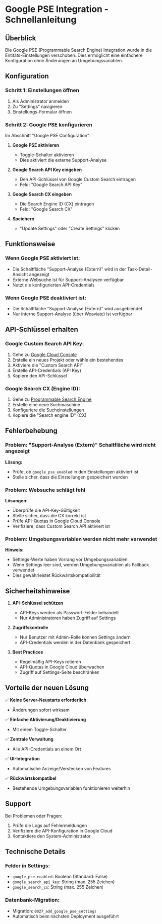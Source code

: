 # Google PSE Integration - Schnellanleitung

## Überblick
Die Google PSE (Programmable Search Engine) Integration wurde in die Entitäts-Einstellungen verschoben. Dies ermöglicht eine einfachere Konfiguration ohne Änderungen an Umgebungsvariablen.

## Konfiguration

### Schritt 1: Einstellungen öffnen
1. Als Administrator anmelden
2. Zu "Settings" navigieren
3. Einstellungs-Formular öffnen

### Schritt 2: Google PSE konfigurieren
Im Abschnitt "Google PSE Configuration":

1. **Google PSE aktivieren**
   - Toggle-Schalter aktivieren
   - Dies aktiviert die externe Support-Analyse

2. **Google Search API Key eingeben**
   - Den API-Schlüssel von Google Custom Search eintragen
   - Feld: "Google Search API Key"

3. **Google Search CX eingeben**
   - Die Search Engine ID (CX) eintragen
   - Feld: "Google Search CX"

4. **Speichern**
   - "Update Settings" oder "Create Settings" klicken

## Funktionsweise

### Wenn Google PSE aktiviert ist:
- Die Schaltfläche "Support-Analyse (Extern)" wird in der Task-Detail-Ansicht angezeigt
- Externe Websuche ist für Support-Analysen verfügbar
- Nutzt die konfigurierten API-Credentials

### Wenn Google PSE deaktiviert ist:
- Die Schaltfläche "Support-Analyse (Extern)" wird ausgeblendet
- Nur interne Support-Analyse (über Weaviate) ist verfügbar

## API-Schlüssel erhalten

### Google Custom Search API Key:
1. Gehe zu [Google Cloud Console](https://console.cloud.google.com/)
2. Erstelle ein neues Projekt oder wähle ein bestehendes
3. Aktiviere die "Custom Search API"
4. Erstelle API-Credentials (API Key)
5. Kopiere den API-Schlüssel

### Google Search CX (Engine ID):
1. Gehe zu [Programmable Search Engine](https://programmablesearchengine.google.com/)
2. Erstelle eine neue Suchmaschine
3. Konfiguriere die Sucheinstellungen
4. Kopiere die "Search engine ID" (CX)

## Fehlerbehebung

### Problem: "Support-Analyse (Extern)" Schaltfläche wird nicht angezeigt
**Lösung:**
- Prüfe, ob `google_pse_enabled` in den Einstellungen aktiviert ist
- Stelle sicher, dass die Einstellungen gespeichert wurden

### Problem: Websuche schlägt fehl
**Lösungen:**
- Überprüfe die API-Key-Gültigkeit
- Stelle sicher, dass die CX korrekt ist
- Prüfe API-Quotas in Google Cloud Console
- Verifiziere, dass Custom Search API aktiviert ist

### Problem: Umgebungsvariablen werden nicht mehr verwendet
**Hinweis:**
- Settings-Werte haben Vorrang vor Umgebungsvariablen
- Wenn Settings leer sind, werden Umgebungsvariablen als Fallback verwendet
- Dies gewährleistet Rückwärtskompatibilität

## Sicherheitshinweise

1. **API-Schlüssel schützen**
   - API-Keys werden als Passwort-Felder behandelt
   - Nur Administratoren haben Zugriff auf Settings

2. **Zugriffskontrolle**
   - Nur Benutzer mit Admin-Rolle können Settings ändern
   - API-Credentials werden in der Datenbank gespeichert

3. **Best Practices**
   - Regelmäßig API-Keys rotieren
   - API-Quotas in Google Cloud überwachen
   - Zugriff auf Settings-Seite beschränken

## Vorteile der neuen Lösung

✅ **Keine Server-Neustarts erforderlich**
- Änderungen sofort wirksam

✅ **Einfache Aktivierung/Deaktivierung**
- Mit einem Toggle-Schalter

✅ **Zentrale Verwaltung**
- Alle API-Credentials an einem Ort

✅ **UI-Integration**
- Automatische Anzeige/Verstecken von Features

✅ **Rückwärtskompatibel**
- Bestehende Umgebungsvariablen funktionieren weiterhin

## Support

Bei Problemen oder Fragen:
1. Prüfe die Logs auf Fehlermeldungen
2. Verifiziere die API-Konfiguration in Google Cloud
3. Kontaktiere den System-Administrator

## Technische Details

### Felder in Settings:
- `google_pse_enabled`: Boolean (Standard: False)
- `google_search_api_key`: String (max. 255 Zeichen)
- `google_search_cx`: String (max. 255 Zeichen)

### Datenbank-Migration:
- Migration: `0027_add_google_pse_settings`
- Automatisch beim nächsten Deployment ausgeführt
